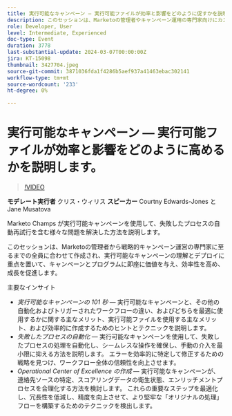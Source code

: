 ```yaml
---
title: 実行可能なキャンペーン — 実行可能ファイルが効率と影響をどのように促すかを説明します。
description: このセッションは、Marketoの管理者やキャンペーン運用の専門家向けにカスタマイズされ、実行可能なキャンペーンの理解とデプロイに焦点を当てて、キャンペーンとプログラムに価値を与え、効率性を高め、成長を促進します。
role: Developer, User
level: Intermediate, Experienced
doc-type: Event
duration: 3778
last-substantial-update: 2024-03-07T00:00:00Z
jira: KT-15098
thumbnail: 3427704.jpeg
source-git-commit: 3871036fda1f4286b5aef937a41463ebac302141
workflow-type: tm+mt
source-wordcount: '233'
ht-degree: 0%

---
```



# 実行可能なキャンペーン — 実行可能ファイルが効率と影響をどのように高めるかを説明します。

>[!VIDEO](https://video.tv.adobe.com/v/3427704/?learn=on)

**モデレート実行者** クリス・ウィリス
**スピーカー** Courtny Edwards-Jones と Jane Musatova

Marketo Champs が実行可能キャンペーンを使用して、失敗したプロセスの自動再試行を含む様々な問題を解決した方法を説明します。

このセッションは、Marketoの管理者から戦略的キャンペーン運営の専門家に至るまでの全員に合わせて作成され、実行可能なキャンペーンの理解とデプロイに重点を置いて、キャンペーンとプログラムに即座に価値を与え、効率性を高め、成長を促進します。

主要なインサイト

* *実行可能なキャンペーンの 101 秒*  — 実行可能なキャンペーンと、その他の自動化およびトリガーされたワークフローの違い、およびどちらを最適に使用するかに関する主なメリット、実行可能ファイルを使用する主なメリット、および効率的に作成するためのヒントとテクニックを説明します。
* *失敗したプロセスの自動化*  — 実行可能なキャンペーンを使用して、失敗したプロセスの処理を自動化し、シームレスな操作を確保し、手動の介入を最小限に抑える方法を説明します。 エラーを効率的に特定して修正するための戦略を見つけ、ワークフロー全体の信頼性を向上させます。
* *Operational Center of Excellence の作成*  — 実行可能なキャンペーンが、連絡先ソースの特定、スコアリングデータの衛生状態、エンリッチメントプロセスを合理化する方法を検討します。 これらの重要なステップを最適化し、冗長性を低減し、精度を向上させて、より堅牢な「オリジナルの処理」フローを構築するためのテクニックを検出します。
